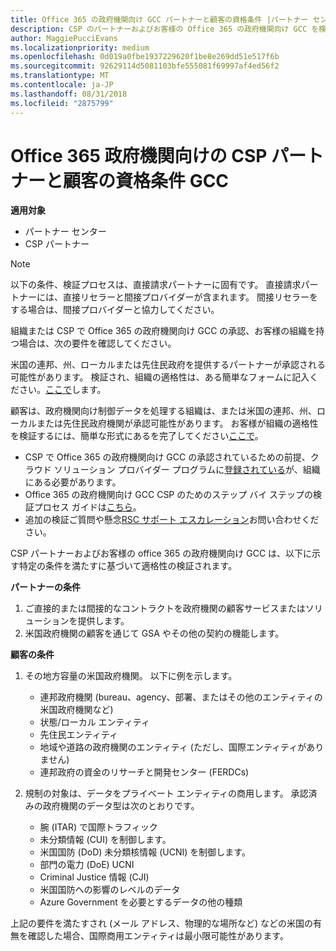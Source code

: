 ```yaml
---
title: Office 365 の政府機関向け GCC パートナーと顧客の資格条件 |パートナー センター
description: CSP のパートナーおよびお客様の Office 365 の政府機関向け GCC を検証するための手順。
author: MaggiePucciEvans
ms.localizationpriority: medium
ms.openlocfilehash: 0d019a0fbe1937229620f1be8e269dd51e517f6b
ms.sourcegitcommit: 92629114d5081103bfe555081f69997af4ed56f2
ms.translationtype: MT
ms.contentlocale: ja-JP
ms.lasthandoff: 08/31/2018
ms.locfileid: "2875799"
---
```

# <a name="office-365-government-gcc-for-csp-partner-and-customer-eligibility-criteria"></a>Office 365 政府機関向けの CSP パートナーと顧客の資格条件 GCC

**適用対象**

-  パートナー センター
-  CSP パートナー

>[!NOTE]
>以下の条件、検証プロセスは、直接請求パートナーに固有です。 直接請求パートナーには、直接リセラーと間接プロバイダーが含まれます。  間接リセラーをする場合は、間接プロバイダーと協力してください。 

組織または CSP で Office 365 の政府機関向け GCC の承認、お客様の組織を持つ場合は、次の要件を確認してください。

米国の連邦、州、ローカルまたは先住民政府を提供するパートナーが承認される可能性があります。 検証され、組織の適格性は、ある簡単なフォームに記入ください。[ここで](https://products.office.com/government/eligibility-validation?ReqType=CSPPartner)します。

顧客は、政府機関向け制御データを処理する組織は、または米国の連邦、州、ローカルまたは先住民政府機関が承認可能性があります。 お客様が組織の適格性を検証するには、簡単な形式にあるを完了してください[ここで](https://products.office.com/government/eligibility-validation?ReqType=CSPCustomer)。 

-   CSP で Office 365 の政府機関向け GCC の承認されているための前提、クラウド ソリューション プロバイダー プログラムに[登録されている](https://partnercenter.microsoft.com/partner/cloud-solution-provider)が、組織にある必要があります。
-   Office 365 の政府機関向け GCC CSP のためのステップ バイ ステップの検証プロセス ガイドは[こちら](https://go.microsoft.com/fwlink/?linkid=2007323)。
-   追加の検証ご質問や懸念[RSC サポート エスカレーション](mailto:usgcce@microsoft.com)お問い合わせください。

CSP パートナーおよびお客様の office 365 の政府機関向け GCC は、以下に示す特定の条件を満たすに基づいて適格性の検証されます。

**パートナーの条件**
1.  ご直接的または間接的なコントラクトを政府機関の顧客サービスまたはソリューションを提供します。
2.  米国政府機関の顧客を通じて GSA やその他の契約の機能します。

**顧客の条件**
1.  その地方容量の米国政府機関。 以下に例を示します。
 
    -  連邦政府機関 (bureau、agency、部署、またはその他のエンティティの米国政府機関など)
    -   状態/ローカル エンティティ 
    -   先住民エンティティ
    -   地域や道路の政府機関のエンティティ (ただし、国際エンティティがありません)
    -   連邦政府の資金のリサーチと開発センター (FERDCs)

2.  規制の対象は、データをプライベート エンティティの商用します。 承認済みの政府機関のデータ型は次のとおりです。 
    -   腕 (ITAR) で国際トラフィック
    -   未分類情報 (CUI) を制御します。
    -   米国国防 (DoD) 未分類核情報 (UCNI) を制御します。
    -   部門の電力 (DoE) UCNI
    -   Criminal Justice 情報 (CJI)
    -   米国国防への影響のレベルのデータ
    -   Azure Government を必要とするデータの他の種類

上記の要件を満たすされ (メール アドレス、物理的な場所など) などの米国の有無を確認した場合、国際商用エンティティは最小限可能性があります。

